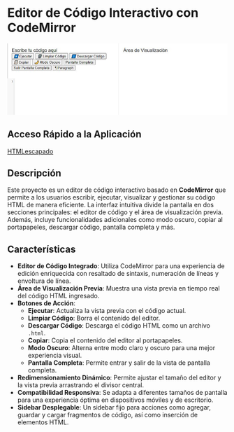# Editor de Código Interactivo con CodeMirror

![HTMLescapado](CapturaCode.JPG)


## Acceso Rápido a la Aplicación
[HTMLescapado](https://xococode.github.io/EditorHTMLreal.github.io/)

## Descripción

Este proyecto es un editor de código interactivo basado en **CodeMirror** que permite a los usuarios escribir, ejecutar, visualizar y gestionar su código HTML de manera eficiente. La interfaz intuitiva divide la pantalla en dos secciones principales: el editor de código y el área de visualización previa. Además, incluye funcionalidades adicionales como modo oscuro, copiar al portapapeles, descargar código, pantalla completa y más.

## Características

- **Editor de Código Integrado**: Utiliza CodeMirror para una experiencia de edición enriquecida con resaltado de sintaxis, numeración de líneas y envoltura de línea.
- **Área de Visualización Previa**: Muestra una vista previa en tiempo real del código HTML ingresado.
- **Botones de Acción**:
  - **Ejecutar**: Actualiza la vista previa con el código actual.
  - **Limpiar Código**: Borra el contenido del editor.
  - **Descargar Código**: Descarga el código HTML como un archivo `.html`.
  - **Copiar**: Copia el contenido del editor al portapapeles.
  - **Modo Oscuro**: Alterna entre modo claro y oscuro para una mejor experiencia visual.
  - **Pantalla Completa**: Permite entrar y salir de la vista de pantalla completa.
- **Redimensionamiento Dinámico**: Permite ajustar el tamaño del editor y la vista previa arrastrando el divisor central.
- **Compatibilidad Responsiva**: Se adapta a diferentes tamaños de pantalla para una experiencia óptima en dispositivos móviles y de escritorio.
- **Sidebar Desplegable**: Un sidebar fijo para acciones como agregar, guardar y cargar fragmentos de código, así como inserción de elementos HTML.
